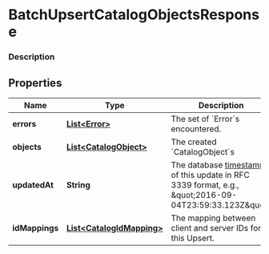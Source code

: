 
# BatchUpsertCatalogObjectsResponse

### Description



## Properties
Name | Type | Description | Notes
------------ | ------------- | ------------- | -------------
**errors** | [**List&lt;Error&gt;**](Error.md) | The set of &#x60;Error&#x60;s encountered. |  [optional]
**objects** | [**List&lt;CatalogObject&gt;**](CatalogObject.md) | The created &#x60;CatalogObject&#x60;s |  [optional]
**updatedAt** | **String** | The database [timestamp](#workingwithdates) of this update in RFC 3339 format, e.g., \&quot;2016-09-04T23:59:33.123Z\&quot;. |  [optional]
**idMappings** | [**List&lt;CatalogIdMapping&gt;**](CatalogIdMapping.md) | The mapping between client and server IDs for this Upsert. |  [optional]



